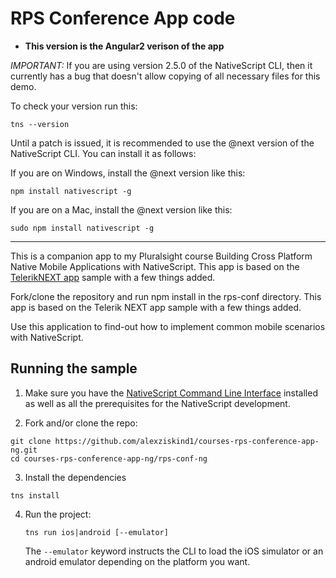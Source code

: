 # RPS Conference App code 


* **This version is the Angular2 verison of the app**

*IMPORTANT:* If you are using version 2.5.0 of the NativeScript CLI, then it currently has a bug that doesn't allow copying of all necessary files for this demo. 

To check your version run this:
```
tns --version
```

Until a patch is issued, it is recommended to use the @next version of the NativeScript CLI. You can install it as follows:

If you are on Windows, install the @next version like this:
```
npm install nativescript -g
```

If you are on a Mac, install the @next version like this:
```
sudo npm install nativescript -g

```

------------
This is a companion app to my Pluralsight course Building Cross Platform Native Mobile Applications with NativeScript.
This app is based on the [TelerikNEXT app](https://github.com/NativeScript/sample-TelerikNEXT/) sample with a few things added.

Fork/clone the repository and run npm install in the rps-conf directory. 
This app is based on the Telerik NEXT app sample with a few things added.

Use this application to find-out how to implement common mobile scenarios with NativeScript.

## Running the sample

1. Make sure you have the [NativeScript Command Line Interface](https://www.npmjs.com/package/nativescript) installed as well as all the prerequisites for the NativeScript development.

2. Fork and/or clone the repo:
  ```
  git clone https://github.com/alexziskind1/courses-rps-conference-app-ng.git
  cd courses-rps-conference-app-ng/rps-conf-ng
  ```
3. Install the dependencies
  ```
  tns install
  ```

4. Run the project:

    `tns run ios|android [--emulator]`

    The `--emulator` keyword instructs the CLI to load the iOS simulator or an android emulator depending on the platform you want.

